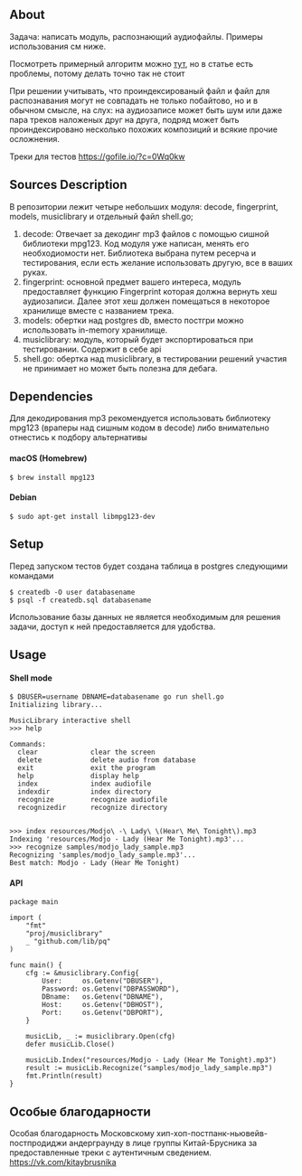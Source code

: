## About

 Задача: написать модуль, распознающий аудиофайлы. Примеры использования см ниже.
 
 Посмотреть примерный алгоритм можно [тут](https://habr.com/ru/post/181654), но в статье есть проблемы, потому делать точно так не стоит

 При решении учитывать, что проиндексированый файл и файл для распознавания могут не совпадать не только побайтово, но и в обычном смысле, на слух: на аудиозаписе может быть шум или даже пара треков наложеных друг на друга, подряд может быть проиндексировано несколько похожих композиций и всякие прочие осложнения.

 Треки для тестов https://gofile.io/?c=0Wq0kw

 
## Sources Description

 В репозитории лежит четыре небольших модуля: decode, fingerprint, models, musiclibrary и отдельный файл shell.go;
 1. decode: Отвечает за декодинг mp3 файлов с помощью сишной библиотеки mpg123. Код модуля уже написан, менять его необходиомости нет. Библиотека выбрана путем ресерча и тестирования, если есть желание использовать другую, все в ваших руках.
 1. fingerprint: основной предмет вашего интереса, модуль предоставляет функцию Fingerprint которая должна вернуть хеш аудиозаписи. Далее этот хеш должен помещаться в некоторое хранилище вместе с названием трека.
 1. models: обертки над postgres db, вместо постгри можно использовать in-memory хранилище.
 1. musiclibrary: модуль, который будет экспортироваться при тестировании. Содержит в себе api
 1. shell.go: обертка над musiclibrary, в тестировании решений участия не принимает но может быть полезна для дебага.

## Dependencies
Для декодирования mp3 рекомендуется использовать библиотеку mpg123 (враперы над сишным кодом в decode) либо внимательно отнестись к подбору альтернативы

#### macOS (Homebrew)
```
$ brew install mpg123
```
#### Debian
```
$ sudo apt-get install libmpg123-dev
```

## Setup
Перед запуском тестов будет создана таблица в postgres следующими командами
```
$ createdb -O user databasename
$ psql -f createdb.sql databasename
```

Использование базы данных не является необходимым для решения задачи, доступ к ней предоставляется для удобства.

## Usage
#### Shell mode
```
$ DBUSER=username DBNAME=databasename go run shell.go
Initializing library...

MusicLibrary interactive shell
>>> help

Commands:
  clear             clear the screen
  delete            delete audio from database
  exit              exit the program
  help              display help
  index             index audiofile
  indexdir          index directory
  recognize         recognize audiofile
  recognizedir      recognize directory


>>> index resources/Modjo\ -\ Lady\ \(Hear\ Me\ Tonight\).mp3
Indexing 'resources/Modjo - Lady (Hear Me Tonight).mp3'...
>>> recognize samples/modjo_lady_sample.mp3
Recognizing 'samples/modjo_lady_sample.mp3'...
Best match: Modjo - Lady (Hear Me Tonight)
```

#### API
```golang
package main

import (
	"fmt"
	"proj/musiclibrary"
	_ "github.com/lib/pq"
)

func main() {
	cfg := &musiclibrary.Config{
		User:     os.Getenv("DBUSER"),
		Password: os.Getenv("DBPASSWORD"),
		DBname:   os.Getenv("DBNAME"),
		Host:     os.Getenv("DBHOST"),
		Port:     os.Getenv("DBPORT"),
	}

	musicLib, _ := musiclibrary.Open(cfg)
	defer musicLib.Close()

	musicLib.Index("resources/Modjo - Lady (Hear Me Tonight).mp3")
	result := musicLib.Recognize("samples/modjo_lady_sample.mp3")
	fmt.Println(result)
}
```

## Особые благодарности
 Особая благодарность Московскому хип-хоп-постпанк-ньювейв-постпродиджи андерграунду в лице группы Китай-Брусника за предоставленные треки с аутентичным сведением.
 https://vk.com/kitaybrusnika
